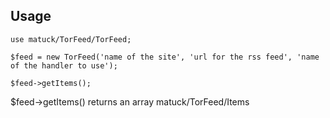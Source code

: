 Usage
-----

```
use matuck/TorFeed/TorFeed;

$feed = new TorFeed('name of the site', 'url for the rss feed', 'name of the handler to use');

$feed->getItems();
```

$feed->getItems() returns an array matuck/TorFeed/Items
